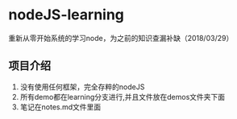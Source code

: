 # nodeJS-learning
重新从零开始系统的学习node，为之前的知识查漏补缺（2018/03/29）

## 项目介绍
1. 没有使用任何框架，完全存粹的nodeJS
2. 所有demo都在learning分支进行,并且文件放在demos文件夹下面
3. 笔记在notes.md文件里面
